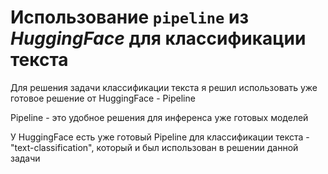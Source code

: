 # Использование `pipeline` из *HuggingFace* для классификации текста

Для решения задачи классификации текста я решил использовать уже готовое решение от HuggingFace - Pipeline

Pipeline - это удобное решения для инференса уже готовых моделей

У HuggingFace есть уже готовый Pipeline для классификации текста - "text-classification", который и был использован в 
решении данной задачи

